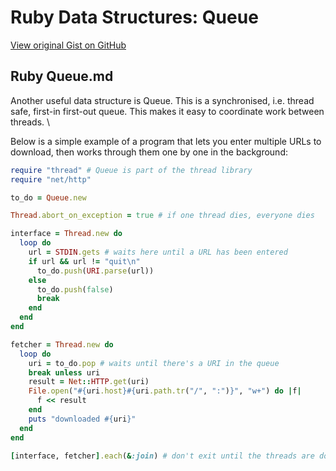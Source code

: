 # Ruby Data Structures: Queue

[View original Gist on GitHub](https://gist.github.com/Integralist/11206349)

## Ruby Queue.md

Another useful data structure is Queue. This is a synchronised, i.e. thread safe, first-in first-out queue. This makes it easy to coordinate work between threads. \

Below is a simple example of a program that lets you enter multiple URLs to download, then works through them one by one in the background:

```ruby
require "thread" # Queue is part of the thread library
require "net/http"

to_do = Queue.new

Thread.abort_on_exception = true # if one thread dies, everyone dies

interface = Thread.new do
  loop do
    url = STDIN.gets # waits here until a URL has been entered
    if url && url != "quit\n"
      to_do.push(URI.parse(url))
    else
      to_do.push(false)
      break
    end
  end
end

fetcher = Thread.new do
  loop do
    uri = to_do.pop # waits until there's a URI in the queue
    break unless uri
    result = Net::HTTP.get(uri)
    File.open("#{uri.host}#{uri.path.tr("/", ":")}", "w+") do |f|
      f << result
    end
    puts "downloaded #{uri}"
  end
end

[interface, fetcher].each(&:join) # don't exit until the threads are done
```

